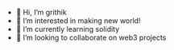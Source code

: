 - 👋 Hi, I’m grithik
- 👀 I’m interested in making new world!
- 🌱 I’m currently learning solidity
- 💞️ I’m looking to collaborate on web3 projects

<!---
grithik4U/grithik4U is a ✨ special ✨ repository because its `README.md` (this file) appears on your GitHub profile.
You can click the Preview link to take a look at your changes.
--->
